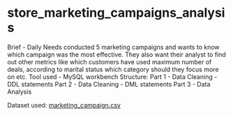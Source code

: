 # store_marketing_campaigns_analysis
Brief - Daily Needs conducted 5 marketing campaigns and wants to know which campaign was the most effective. They also want their analyst to find out other metrics like which customers have used maximum number of deals, according to marital status which category should they focus more on etc.
Tool used -  MySQL workbench
Structure:
Part 1 - Data Cleaning - DDL statements
Part 2 - Data Cleaning - DML statements
Part 3 - Data Analysis

Dataset used:
[marketing_campaign.csv](https://github.com/m9319/store_marketing_campaigns_analysis/files/13881516/marketing_campaign.csv)
